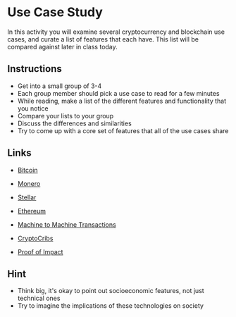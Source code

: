 # Use Case Study

In this activity you will examine several cryptocurrency and blockchain use cases, and curate a list of features
that each have. This list will be compared against later in class today.

## Instructions

* Get into a small group of 3-4
* Each group member should pick a use case to read for a few minutes
* While reading, make a list of the different features and functionality that you notice
* Compare your lists to your group
* Discuss the differences and similarities
* Try to come up with a core set of features that all of the use cases share

## Links

- [Bitcoin](https://www.bbc.co.uk/news/business-47553048)

- [Monero](https://bravenewcoin.com/insights/monero-no-plans-to-go-'legit')

- [Stellar](https://www.investopedia.com/news/what-stellar/)

- [Ethereum](https://www.techradar.com/uk/news/charting-the-rise-and-rise-of-ethereum)

- [Machine to Machine Transactions](https://blogs.dxc.technology/2019/01/29/machines-that-pay-each-other-using-digital-wallets/)

- [CryptoCribs](https://news.bitcoin.com/meet-cryptocribs-a-rental-service-that-aims-to-decentralize-airbnb/)

- [Proof of Impact](https://proofofimpact.com)

## Hint

* Think big, it's okay to point out socioeconomic features, not just technical ones
* Try to imagine the implications of these technologies on society
